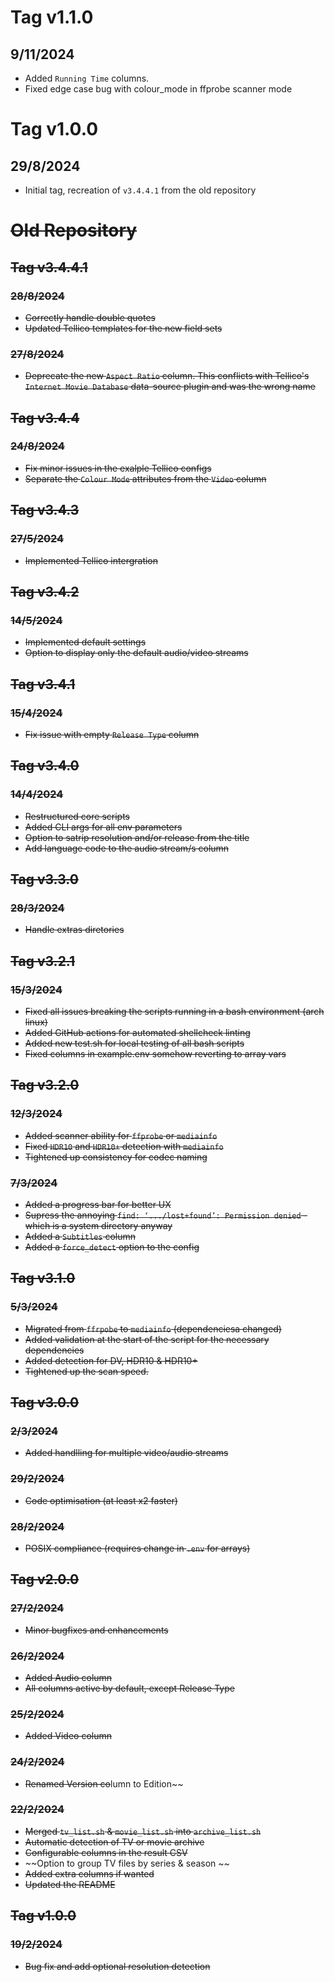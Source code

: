 # Tag v1.1.0
## 9/11/2024
* Added `Running Time` columns.
* Fixed edge case bug with colour_mode in ffprobe scanner mode
# Tag v1.0.0
## 29/8/2024
* Initial tag, recreation of `v3.4.4.1` from the old repository

# ~~Old Repository~~

## ~~Tag v3.4.4.1~~
### ~~28/8/2024~~
* ~~Correctly handle double quotes~~
* ~~Updated Tellico templates for the new field sets~~
### ~~27/8/2024~~
* ~~Deprecate the new `Aspect Ratio` column. This conflicts with Tellico's `Internet Movie Database` data-source plugin and was the wrong name~~
## ~~Tag v3.4.4~~
### ~~24/8/2024~~
* ~~Fix minor issues in the exalple Tellico configs~~
* ~~Separate the `Colour Mode` attributes from the `Video` column~~
## ~~Tag v3.4.3~~
### ~~27/5/2024~~
* ~~Implemented Tellico intergration~~
## ~~Tag v3.4.2~~
### ~~14/5/2024~~
* ~~Implemented default settings~~
* ~~Option to display only the default audio/video streams~~
## ~~Tag v3.4.1~~
### ~~15/4/2024~~
* ~~Fix issue with empty `Release Type` column~~
## ~~Tag v3.4.0~~
### ~~14/4/2024~~
* ~~Restructured core scripts~~
* ~~Added CLI args for all env parameters~~
* ~~Option to satrip resolution and/or release from the title~~
* ~~Add language code to the audio stream/s column~~
## ~~Tag v3.3.0~~
### ~~28/3/2024~~
* ~~Handle extras diretories~~
## ~~Tag v3.2.1~~
### ~~15/3/2024~~
* ~~Fixed all issues breaking the scripts running in a bash environment (arch linux)~~
* ~~Added GitHub actions for automated shellcheck linting~~
* ~~Added new test.sh for local testing of all bash scripts~~
* ~~Fixed columns in example.env somehow reverting to array vars~~
## ~~Tag v3.2.0~~
### ~~12/3/2024~~
* ~~Added scanner ability for `ffprobe` or `mediainfo`~~
* ~~Fixed `HDR10` and `HDR10+` detection with `mediainfo`~~
* ~~Tightened up consistency for codec naming~~
### ~~7/3/2024~~
* ~~Added a progress bar for better UX~~
* ~~Supress the annoying `find: ‘.../lost+found’: Permission denied` - which is a system directory anyway~~
* ~~Added a `Subtitles` column~~
* ~~Added a `force_detect` option to the config~~
## ~~Tag v3.1.0~~
### ~~5/3/2024~~
* ~~Migrated from `ffrpobe` to `mediainfo` (dependenciesa changed)~~
* ~~Added validation at the start of the script for the necessary dependencies~~
* ~~Added detection for DV, HDR10 & HDR10+~~
* ~~Tightened up the scan speed.~~
## ~~Tag v3.0.0~~
### ~~2/3/2024~~
* ~~Added handlling for multiple video/audio streams~~
### ~~29/2/2024~~
* ~~Code optimisation (at least x2 faster)~~
### ~~28/2/2024~~
* ~~POSIX compliance (requires change in `.env` for arrays)~~
## ~~Tag v2.0.0~~
### ~~27/2/2024~~
* ~~Minor bugfixes and enhancements~~
### ~~26/2/2024~~
* ~~Added Audio column~~
* ~~All columns active by default, except Release Type~~
### ~~25/2/2024~~
* ~~Added Video column~~
### ~~24/2/2024~~
* ~~Renamed Version co~~lumn to Edition~~
### ~~22/2/2024~~
* ~~Merged `tv_list.sh` & `movie_list.sh` into `archive_list.sh`~~
* ~~Automatic detection of TV or movie archive~~
* ~~Configurable columns in the result CSV~~
* ~~Option to group TV files by series & season  ~~
* ~~Added extra columns if wanted~~
* ~~Updated the README~~
## ~~Tag v1.0.0~~
### ~~19/2/2024~~
* ~~Bug fix and add optional resolution detection~~
